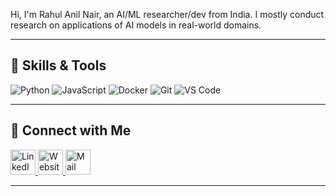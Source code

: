 
Hi, I'm Rahul Anil Nair, an AI/ML researcher/dev from India. I mostly conduct research on applications of AI models in real-world domains.

---

## 🚀 Skills & Tools

![Python](https://img.shields.io/badge/Python-3776AB?logo=python&logoColor=white)
![JavaScript](https://img.shields.io/badge/JavaScript-F7DF1E?logo=javascript&logoColor=black)
![Docker](https://img.shields.io/badge/Docker-2496ED?logo=docker&logoColor=white)
![Git](https://img.shields.io/badge/Git-F05032?logo=git&logoColor=white)
![VS Code](https://img.shields.io/badge/VS_Code-007ACC?logo=visual-studio-code&logoColor=white)

---

## 🔗 Connect with Me

<a href="https://www.linkedin.com/in/rahul-anil-nair/" target="_blank">
  <img src="https://upload.wikimedia.org/wikipedia/commons/c/ca/LinkedIn_logo_initials.png" width="40" height="40" alt="LinkedIn"/>
</a>
<a href="https://yourwebsite.com" target="_blank">
  <img src="https://img.icons8.com/ios-filled/50/ffffff/internet.png" width="40" height="40" alt="Website"/>
</a>
<a href="rahulanilnair6@gmail.com" target="_blank">
  <img src="https://img.icons8.com/ios-filled/50/ffffff/gmail.png" width="40" height="40" alt="Mail"/>
</a>

---

